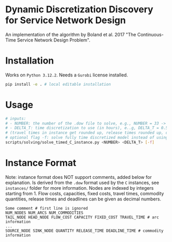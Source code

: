 # Dynamic Discretization Discovery for Service Network Design
An implementation of the algorithm by Boland et al. 2017 "The Continuous-Time Service Network Design Problem".

# Installation
Works on `Python 3.12.2`. Needs a `Gurobi` license installed.
```bash
pip install -e . # local editable installation
```

# Usage 
```bash
# inputs: 
# - NUMBER: the number of the .dow file to solve, e.g., NUMBER = 33 -> c33.dow
# - DELTA_T: time discretization to use (in hours), e..g, DELTA_T = 0.5 -> time points represent half hours
# (travel times in instance get rounded up, release times rounded up, deadlines rounded down to closest time point)
# optional flag -f: solve fully time discretized model instead of using DDD
scripts/solving/solve_timed_C_instance.py <NUMBER> <DELTA_T> [-f]
```
# Instance Format
Note: instance format does NOT support comments, added below for explanation.
Is derived from the `.dow` format used by the `C` instances, see `instances/` folder for more information.
Nodes are indexed by integers starting from 1. 
Flow costs, capacities, fixed costs, travel times, commodity quantities, release times and deadlines can be given as decimal numbers.
```
Some comment # first line is ignored
NUM_NODES NUM_ARCS NUM_COMMODITIES
TAIL_NODE HEAD_NODE FLOW_COST CAPACITY FIXED_COST TRAVEL_TIME # arc information
...
SOURCE_NODE SINK_NODE QUANTITY RELEASE_TIME DEADLINE_TIME # commodity information
```